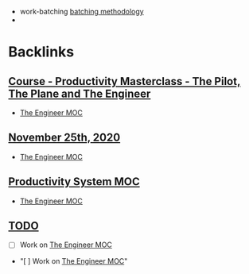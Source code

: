 - work-batching [batching methodology](<batching methodology.md>)
- 

# Backlinks
## [Course - Productivity Masterclass - The Pilot, The Plane and The Engineer](<Course - Productivity Masterclass - The Pilot, The Plane and The Engineer.md>)
- [The Engineer MOC](<The Engineer MOC.md>)

## [November 25th, 2020](<November 25th, 2020.md>)
- [The Engineer MOC](<The Engineer MOC.md>)

## [Productivity System MOC](<Productivity System MOC.md>)
- [The Engineer MOC](<The Engineer MOC.md>)

## [TODO](<TODO.md>)
- [ ] Work on [The Engineer MOC](<The Engineer MOC.md>)

- "[ ] Work on [The Engineer MOC](<The Engineer MOC.md>)"

